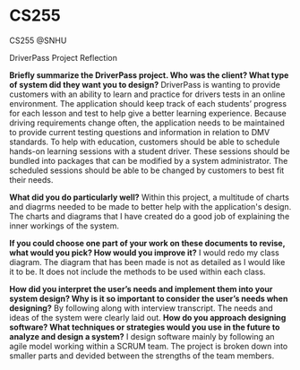# CS255
CS255 @SNHU

DriverPass Project Reflection

**Briefly summarize the DriverPass project. Who was the client? What type of system did they want you to design?**
  DriverPass is wanting to provide customers with an ability to learn and practice for drivers tests in an online environment. The application should keep track of each students’
progress for each lesson and test to help give a better learning experience. Because driving requirements change often, the application needs to be maintained to provide current 
testing questions and information in relation to DMV standards. To help with education, customers should be able to schedule hands-on learning sessions with a student driver. 
These sessions should be bundled into packages that can be modified by a system administrator. The scheduled sessions should be able to be changed by customers to best fit their 
needs.

**What did you do particularly well?**
  Within this project, a multitude of charts and diagrms needed to be made to better help with the application's design. The charts and diagrams that I have created do a good job 
of explaining the inner workings of the system.

**If you could choose one part of your work on these documents to revise, what would you pick? How would you improve it?**
  I would redo my class diagram. The diagram that has been made is not as detailed as I would like it to be. It does not include the methods to be used within each class.

**How did you interpret the user’s needs and implement them into your system design? Why is it so important to consider the user’s needs when designing?**
  By following along with interview transcript. The needs and ideas of the system were clearly laid out. 
**How do you approach designing software? What techniques or strategies would you use in the future to analyze and design a system?**
  I design software mainly by following an agile model working within a SCRUM team. The project is broken down into smaller parts and devided between the strengths of the team members.
